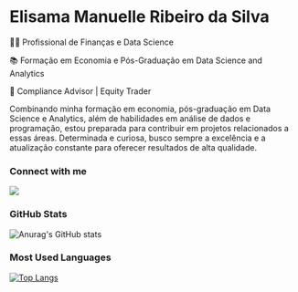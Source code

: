 # **Elisama Manuelle Ribeiro da Silva**

👩‍💼 Profissional de Finanças e Data Science

📚 Formação em Economia e Pós-Graduação em Data Science and Analytics

💼 Compliance Advisor | Equity Trader 

Combinando minha formação em economia, pós-graduação em Data Science e Analytics, além de habilidades em análise de dados e programação, estou preparada para contribuir em projetos relacionados a essas áreas. Determinada e curiosa, busco sempre a excelência e a atualização constante para oferecer resultados de alta qualidade.

### Connect with me

<div>
  <a href="https://www.linkedin.com/in/elisama-ribeiro/" target="_blank"><img src="https://img.shields.io/badge/LinkedIn-000000?style=for-the-badge&logo=linkedin&logoColor=hotpink" target="_blank"></a>
</div>

### GitHub Stats

![Anurag's GitHub stats](https://github-readme-stats.vercel.app/api?username=elisamaribeiro&show_icons=true&theme=neon&hide_title=true&hide=stars)

### Most Used Languages

[![Top Langs](https://github-readme-stats.vercel.app/api/top-langs/?username=elisamaribeiro&layout=compact)](https://github.com/elisamaribeiro/github-readme-stats)



